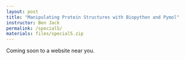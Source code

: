 ```yaml
---
layout: post
title: "Manipulating Protein Structures with Biopython and Pymol"
instructor: Ben Jack
permalink: /special5/
materials: files/special5.zip
---
```


Coming soon to a website near you.